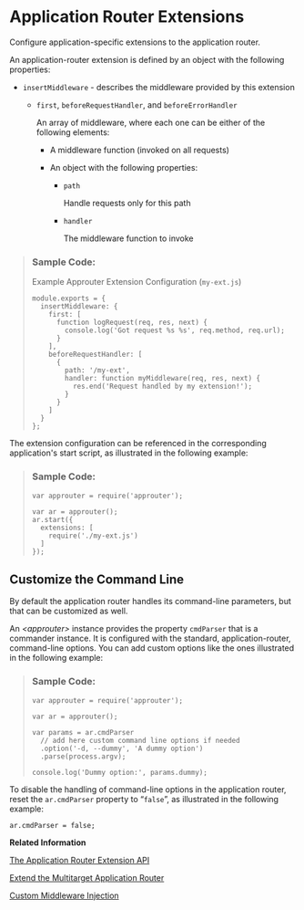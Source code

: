 <!-- loiocaaa92b926a44bc9a5d2e6222135cb84 -->

# Application Router Extensions

Configure application-specific extensions to the application router.

An application-router extension is defined by an object with the following properties:

-   `insertMiddleware` - describes the middleware provided by this extension

    -   `first`, `beforeRequestHandler`, and `beforeErrorHandler`

        An array of middleware, where each one can be either of the following elements:

        -   A middleware function \(invoked on all requests\)

        -   An object with the following properties:

            -   `path`

                Handle requests only for this path

            -   `handler`

                The middleware function to invoke





> ### Sample Code:  
> Example Approuter Extension Configuration \(`my-ext.js`\)
> 
> ```
> module.exports = {
>   insertMiddleware: {
>     first: [
>       function logRequest(req, res, next) {
>         console.log('Got request %s %s', req.method, req.url);
>       }
>     ],
>     beforeRequestHandler: [
>       {
>         path: '/my-ext',
>         handler: function myMiddleware(req, res, next) {
>           res.end('Request handled by my extension!');
>         }
>       }
>     ]
>   }
> };
> ```

The extension configuration can be referenced in the corresponding application's start script, as illustrated in the following example:

> ### Sample Code:  
> ```
> var approuter = require('approuter');
> 
> var ar = approuter();
> ar.start({
>   extensions: [
>     require('./my-ext.js')
>   ]
> });
> ```



## Customize the Command Line

By default the application router handles its command-line parameters, but that can be customized as well.

An *<approuter\>* instance provides the property `cmdParser` that is a commander instance. It is configured with the standard, application-router, command-line options. You can add custom options like the ones illustrated in the following example:

> ### Sample Code:  
> ```
> var approuter = require('approuter');
> 
> var ar = approuter();
> 
> var params = ar.cmdParser
>   // add here custom command line options if needed
>   .option('-d, --dummy', 'A dummy option')
>   .parse(process.argv);
> 
> console.log('Dummy option:', params.dummy);
> ```

To disable the handling of command-line options in the application router, reset the `ar.cmdParser` property to “`false`”, as illustrated in the following example:

```
ar.cmdParser = false;
```

**Related Information**  


[The Application Router Extension API](the-application-router-extension-api-c2cdc2d.md "A detailed list of the features and functions provided by the application router extension API.")

[Extend the Multitarget Application Router](extend-the-multitarget-application-router-6abdede.md "Use middleware and custom extension scripts to extend the functionalilty of the multitarget application router.")

[Custom Middleware Injection](custom-middleware-injection-ff06b76.md "Extend the application router by injecting so-called middleware plug-ins and using the “Connect” framework.")

